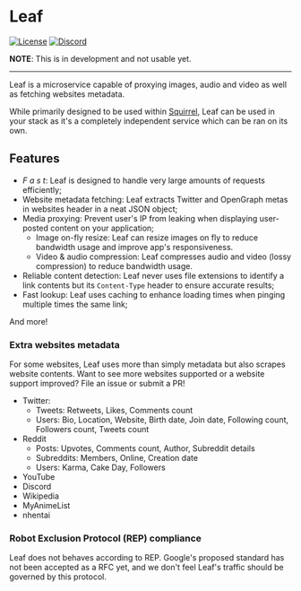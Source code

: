 # Leaf
[![License](https://img.shields.io/github/license/squirrelchat/leaf.svg?style=flat-square)](https://github.com/squirrelchat/leaf/blob/mistress/LICENSE)
[![Discord](https://img.shields.io/badge/chat-on%20Discord-7289DA.svg?style=flat-square)](https://discord.gg/zhxhCzN)

**NOTE**: This is in development and not usable yet.

----

Leaf is a microservice capable of proxying images, audio and video as well as fetching websites metadata.

While primarily designed to be used within [Squirrel](https://squirrel.chat), Leaf can be used in your stack as it's a
completely independent service which can be ran on its own.

## Features
 - *F a s t*: <!-- unlike vlang --> Leaf is designed to handle very large amounts of requests efficiently;
 - Website metadata fetching: Leaf extracts Twitter and OpenGraph metas in websites header in a neat JSON object;
 - Media proxying: Prevent user's IP from leaking when displaying user-posted content on your application;
   - Image on-fly resize: Leaf can resize images on fly to reduce bandwidth usage and improve app's responsiveness.
   - Video & audio compression: Leaf compresses audio and video (lossy compression) to reduce bandwidth usage.
 - Reliable content detection: Leaf never uses file extensions to identify a link contents but its `Content-Type`
header to ensure accurate results;
 - Fast lookup: Leaf uses caching to enhance loading times when pinging multiple times the same link;

And more!

### Extra websites metadata
For some websites, Leaf uses more than simply metadata but also scrapes website contents. Want to see more websites
supported or a website support improved? File an issue or submit a PR!

 - Twitter:
   - Tweets: Retweets, Likes, Comments count
   - Users: Bio, Location, Website, Birth date, Join date, Following count, Followers count, Tweets count
 - Reddit
   - Posts: Upvotes, Comments count, Author, Subreddit details
   - Subreddits: Members, Online, Creation date
   - Users: Karma, Cake Day, Followers
 - YouTube
 - Discord
 - Wikipedia
 - MyAnimeList
 - nhentai <!-- we got you fellow degenerates :^) -->

### Robot Exclusion Protocol (REP) compliance
Leaf does not behaves according to REP. Google's proposed standard has not been accepted as a RFC yet, and we don't
feel Leaf's traffic should be governed by this protocol.
